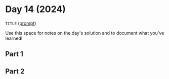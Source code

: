 # Day 14 (2024)

`TITLE` ([prompt](https://adventofcode.com/2024/day/14))

Use this space for notes on the day's solution and to document what you've learned!

## Part 1

## Part 2


